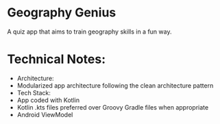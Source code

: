Geography Genius
=
A quiz app that aims to train geography skills in a fun way.

Technical Notes:
==
* Architecture:
 * Modularized app architecture following the clean architecture pattern
* Tech Stack:
 * App coded with Kotlin
 * Kotlin .kts files preferred over Groovy Gradle files when appropriate
 * Android ViewModel